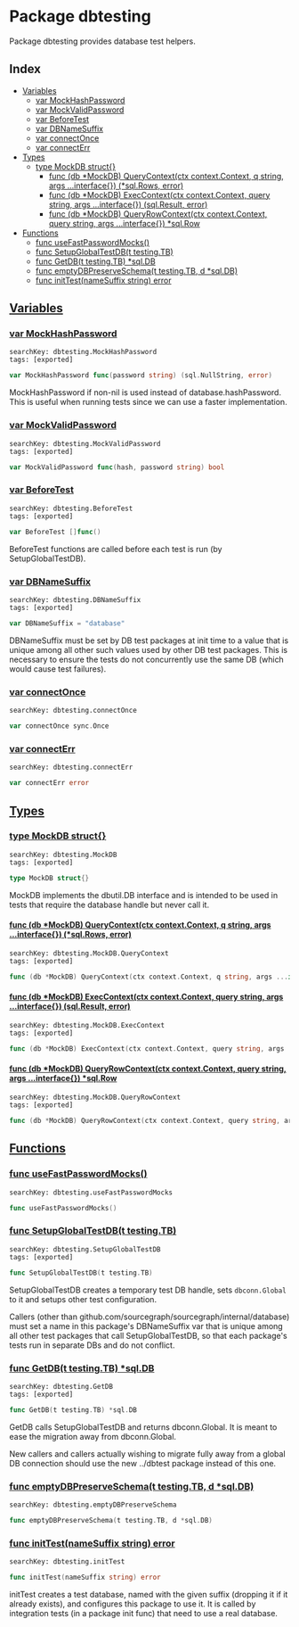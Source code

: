# Package dbtesting

Package dbtesting provides database test helpers. 

## Index

* [Variables](#var)
    * [var MockHashPassword](#MockHashPassword)
    * [var MockValidPassword](#MockValidPassword)
    * [var BeforeTest](#BeforeTest)
    * [var DBNameSuffix](#DBNameSuffix)
    * [var connectOnce](#connectOnce)
    * [var connectErr](#connectErr)
* [Types](#type)
    * [type MockDB struct{}](#MockDB)
        * [func (db *MockDB) QueryContext(ctx context.Context, q string, args ...interface{}) (*sql.Rows, error)](#MockDB.QueryContext)
        * [func (db *MockDB) ExecContext(ctx context.Context, query string, args ...interface{}) (sql.Result, error)](#MockDB.ExecContext)
        * [func (db *MockDB) QueryRowContext(ctx context.Context, query string, args ...interface{}) *sql.Row](#MockDB.QueryRowContext)
* [Functions](#func)
    * [func useFastPasswordMocks()](#useFastPasswordMocks)
    * [func SetupGlobalTestDB(t testing.TB)](#SetupGlobalTestDB)
    * [func GetDB(t testing.TB) *sql.DB](#GetDB)
    * [func emptyDBPreserveSchema(t testing.TB, d *sql.DB)](#emptyDBPreserveSchema)
    * [func initTest(nameSuffix string) error](#initTest)


## <a id="var" href="#var">Variables</a>

### <a id="MockHashPassword" href="#MockHashPassword">var MockHashPassword</a>

```
searchKey: dbtesting.MockHashPassword
tags: [exported]
```

```Go
var MockHashPassword func(password string) (sql.NullString, error)
```

MockHashPassword if non-nil is used instead of database.hashPassword. This is useful when running tests since we can use a faster implementation. 

### <a id="MockValidPassword" href="#MockValidPassword">var MockValidPassword</a>

```
searchKey: dbtesting.MockValidPassword
tags: [exported]
```

```Go
var MockValidPassword func(hash, password string) bool
```

### <a id="BeforeTest" href="#BeforeTest">var BeforeTest</a>

```
searchKey: dbtesting.BeforeTest
tags: [exported]
```

```Go
var BeforeTest []func()
```

BeforeTest functions are called before each test is run (by SetupGlobalTestDB). 

### <a id="DBNameSuffix" href="#DBNameSuffix">var DBNameSuffix</a>

```
searchKey: dbtesting.DBNameSuffix
tags: [exported]
```

```Go
var DBNameSuffix = "database"
```

DBNameSuffix must be set by DB test packages at init time to a value that is unique among all other such values used by other DB test packages. This is necessary to ensure the tests do not concurrently use the same DB (which would cause test failures). 

### <a id="connectOnce" href="#connectOnce">var connectOnce</a>

```
searchKey: dbtesting.connectOnce
```

```Go
var connectOnce sync.Once
```

### <a id="connectErr" href="#connectErr">var connectErr</a>

```
searchKey: dbtesting.connectErr
```

```Go
var connectErr error
```

## <a id="type" href="#type">Types</a>

### <a id="MockDB" href="#MockDB">type MockDB struct{}</a>

```
searchKey: dbtesting.MockDB
tags: [exported]
```

```Go
type MockDB struct{}
```

MockDB implements the dbutil.DB interface and is intended to be used in tests that require the database handle but never call it. 

#### <a id="MockDB.QueryContext" href="#MockDB.QueryContext">func (db *MockDB) QueryContext(ctx context.Context, q string, args ...interface{}) (*sql.Rows, error)</a>

```
searchKey: dbtesting.MockDB.QueryContext
tags: [exported]
```

```Go
func (db *MockDB) QueryContext(ctx context.Context, q string, args ...interface{}) (*sql.Rows, error)
```

#### <a id="MockDB.ExecContext" href="#MockDB.ExecContext">func (db *MockDB) ExecContext(ctx context.Context, query string, args ...interface{}) (sql.Result, error)</a>

```
searchKey: dbtesting.MockDB.ExecContext
tags: [exported]
```

```Go
func (db *MockDB) ExecContext(ctx context.Context, query string, args ...interface{}) (sql.Result, error)
```

#### <a id="MockDB.QueryRowContext" href="#MockDB.QueryRowContext">func (db *MockDB) QueryRowContext(ctx context.Context, query string, args ...interface{}) *sql.Row</a>

```
searchKey: dbtesting.MockDB.QueryRowContext
tags: [exported]
```

```Go
func (db *MockDB) QueryRowContext(ctx context.Context, query string, args ...interface{}) *sql.Row
```

## <a id="func" href="#func">Functions</a>

### <a id="useFastPasswordMocks" href="#useFastPasswordMocks">func useFastPasswordMocks()</a>

```
searchKey: dbtesting.useFastPasswordMocks
```

```Go
func useFastPasswordMocks()
```

### <a id="SetupGlobalTestDB" href="#SetupGlobalTestDB">func SetupGlobalTestDB(t testing.TB)</a>

```
searchKey: dbtesting.SetupGlobalTestDB
tags: [exported]
```

```Go
func SetupGlobalTestDB(t testing.TB)
```

SetupGlobalTestDB creates a temporary test DB handle, sets `dbconn.Global` to it and setups other test configuration. 

Callers (other than github.com/sourcegraph/sourcegraph/internal/database) must set a name in this package's DBNameSuffix var that is unique among all other test packages that call SetupGlobalTestDB, so that each package's tests run in separate DBs and do not conflict. 

### <a id="GetDB" href="#GetDB">func GetDB(t testing.TB) *sql.DB</a>

```
searchKey: dbtesting.GetDB
tags: [exported]
```

```Go
func GetDB(t testing.TB) *sql.DB
```

GetDB calls SetupGlobalTestDB and returns dbconn.Global. It is meant to ease the migration away from dbconn.Global. 

New callers and callers actually wishing to migrate fully away from a global DB connection should use the new ../dbtest package instead of this one. 

### <a id="emptyDBPreserveSchema" href="#emptyDBPreserveSchema">func emptyDBPreserveSchema(t testing.TB, d *sql.DB)</a>

```
searchKey: dbtesting.emptyDBPreserveSchema
```

```Go
func emptyDBPreserveSchema(t testing.TB, d *sql.DB)
```

### <a id="initTest" href="#initTest">func initTest(nameSuffix string) error</a>

```
searchKey: dbtesting.initTest
```

```Go
func initTest(nameSuffix string) error
```

initTest creates a test database, named with the given suffix (dropping it if it already exists), and configures this package to use it. It is called by integration tests (in a package init func) that need to use a real database. 

